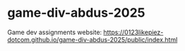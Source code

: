 # game-div-abdus-2025
Game dev assignments
website: https://0123likepiez-dotcom.github.io/game-div-abdus-2025/public/index.html
